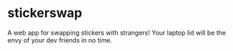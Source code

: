 # stickerswap
A web app for swapping stickers with strangers! Your laptop lid will be the envy of your dev friends in no time.
